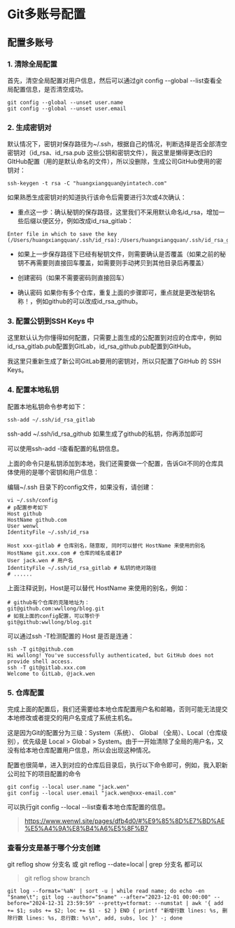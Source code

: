 # Git多账号配置

## 配置多账号
### 1. 清除全局配置
首先，清空全局配置对用户信息，然后可以通过git config --global --list查看全局配置信息，是否清空成功。
```shell
git config --global --unset user.name
git config --global --unset user.email
```
### 2. 生成密钥对
默认情况下，密钥对保存路径为~/.ssh，根据自己的情况，判断选择是否全部清空密钥对（id_rsa、id_rsa.pub 这些公钥和密钥文件），我这里是懒得更改旧的GItHub配置（用的是默认命名的文件），所以没删除，生成公司GitHub使用的密钥对：
```shell
ssh-keygen -t rsa -C "huangxiangquan@yintatech.com"
```
如果熟悉生成密钥对的知道执行该命令后需要进行3次或4次确认：
- 重点这一步：确认秘钥的保存路径，这里我们不采用默认命名id_rsa，增加一些后缀以便区分，例如改成id_rsa_gitlab：
```shell
Enter file in which to save the key (/Users/huangxiangquan/.ssh/id_rsa):/Users/huangxiangquan/.ssh/id_rsa_gitlab
```
- 如果上一步保存路径下已经有秘钥文件，则需要确认是否覆盖（如果之前的秘钥不再需要则直接回车覆盖，如需要则手动拷贝到其他目录后再覆盖）

- 创建密码（如果不需要密码则直接回车）

- 确认密码
  如果你有多个仓库，重复上面的步骤即可，重点就是更改秘钥名称！，例如github的可以改成id_rsa_github。
### 3. 配置公钥到SSH Keys 中
这里默认认为你懂得如何配置，只需要上面生成的公配置到对应的仓库中，例如id_rsa_gitlab.pub配置到GitLab，id_rsa_github.pub配置到GitHub。

我这里只重新生成了新公司GitLab要用的密钥对，所以只配置了GitHub 的 SSH Keys。

### 4. 配置本地私钥
配置本地私钥命令参考如下：
```shell
ssh-add ~/.ssh/id_rsa_gitlab
```
ssh-add ~/.ssh/id_rsa_github 如果生成了github的私钥，你再添加即可

可以使用ssh-add -l查看配置的私钥信息。

上面的命令只是私钥添加到本地，我们还需要做一个配置，告诉Git不同的仓库具体使用的是哪个密钥和用户信息：

编辑~/.ssh 目录下的config文件，如果没有，请创建：
```shell
vi ~/.ssh/config
# p配置参考如下
Host github
HostName github.com
User wenwl
IdentityFile ~/.ssh/id_rsa

Host xxx-gitlab # 仓库别名，随意取, 同时可以替代 HostName 来使用的别名
HostName git.xxx.com # 仓库的域名或者IP
User jack.wen # 用户名
IdentityFile ~/.ssh/id_rsa_gitlab # 私钥的绝对路径
# ......
```

上面注释说到，Host是可以替代 HostName 来使用的别名，例如：
```
# github有个仓库的克隆地址为：
git@github.com:wwllong/blog.git
# 如我上面的config配置，可以等价于
git@github:wwllong/blog.git
```

可以通过ssh -T检测配置的 Host 是否是连通：
```
ssh -T git@github.com
Hi wwllong! You've successfully authenticated, but GitHub does not provide shell access.
ssh -T git@gitlab.xxx.com
Welcome to GitLab, @jack.wen
```
### 5. 仓库配置
完成上面的配置后，我们还需要给本地仓库配置用户名和邮箱，否则可能无法提交本地修改或者提交的用户名变成了系统主机名。

这是因为Git的配置分为三级：System（系统）、 Global （全局）、Local（仓库级别），优先级是 Local > Global > System。由于一开始清除了全局的用户名，又没有给本地仓库配置用户信息，所以会出现这种情况。

配置也很简单，进入到对应的仓库后目录后，执行以下命令即可，例如，我入职新公司拉下的项目配置的命令
```shell
git config --local user.name "jack.wen"
git config --local user.email "jack.wen@xxx-email.com"
```
可以执行git config --local --list查看本地仓库配置的信息。

> https://www.wenwl.site/pages/dfb4d0/#%E9%85%8D%E7%BD%AE%E5%A4%9A%E8%B4%A6%E5%8F%B7


### 查看分支是基于哪个分支创建
git reflog show 分支名 或 git reflog --date=local | grep 分支名 都可以
> git reflog show branch


```shell
git log --format='%aN' | sort -u | while read name; do echo -en "$name\t"; git log --author="$name" --after="2023-12-01 00:00:00" --before="2024-12-31 23:59:59" --pretty=tformat: --numstat | awk '{ add += $1; subs += $2; loc += $1 - $2 } END { printf "新增行数 lines: %s, 删除行数 lines: %s, 总行数: %s\n", add, subs, loc }' -; done
```
